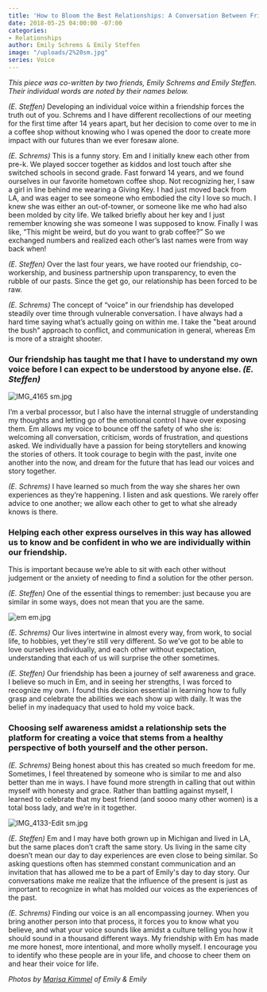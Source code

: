 ```yaml
---
title: 'How to Bloom the Best Relationships: A Conversation Between Friends'
date: 2018-05-25 04:00:00 -07:00
categories:
- Relationships
author: Emily Schrems & Emily Steffen
image: "/uploads/2%20sm.jpg"
series: Voice
---
```


_This piece was co-written by two friends, Emily Schrems and Emily Steffen. Their individual words are noted by their names below._

_(E. Steffen)_ Developing an individual voice within a friendship forces the truth out of you. Schrems and I have different recollections of our meeting for the first time after 14 years apart, but her decision to come over to me in a coffee shop without knowing who I was opened the door to create more impact with our futures than we ever foresaw alone. 

_(E. Schrems)_ This is a funny story. Em and I initially knew each other from pre-k. We played soccer together as kiddos and lost touch after she switched schools in second grade. Fast forward 14 years, and we found ourselves in our favorite hometown coffee shop. Not recognizing her, I saw a girl in line behind me wearing a Giving Key. I had just moved back from LA, and was eager to see someone who embodied the city I love so much. I knew she was either an out-of-towner, or someone like me who had also been molded by city life. We talked briefly about her key and I just remember knowing she was someone I was supposed to know. Finally I was like, “This might be weird, but do you want to grab coffee?” So we exchanged numbers and realized each other’s last names were from way back when!

_(E. Steffen)_ Over the last four years, we have rooted our friendship, co-workership, and business partnership upon transparency, to even the rubble of our pasts. Since the get go, our relationship has been forced to be raw.

_(E. Schrems)_ The concept of “voice” in our friendship has developed steadily over time through vulnerable conversation. I have always had a hard time saying what’s actually going on within me. I take the "beat around the bush" approach to conflict, and communication in general, whereas Em is more of a straight shooter. 

### Our friendship has taught me that I have to understand my own voice before I can expect to be understood by anyone else. _(E. Steffen)_ 

![IMG_4165 sm.jpg](/uploads/IMG_4165%20sm.jpg)

I’m a verbal processor, but I also have the internal struggle of understanding my thoughts and letting go of the emotional control I have over exposing them. Em allows my voice to bounce off the safety of who she is: welcoming all conversation, criticism, words of frustration, and questions asked. We individually have a passion for being storytellers and knowing the stories of others. It took courage to begin with the past, invite one another into the now, and dream for the future that has lead our voices and story together. 

_(E. Schrems)_ I have learned so much from the way she shares her own experiences as they’re happening. I listen and ask questions. We rarely offer advice to one another; we allow each other to get to what she already knows is there. 

### Helping each other express ourselves in this way has allowed us to know and be confident in who we are individually within our friendship. 

This is important because we’re able to sit with each other without judgement or the anxiety of needing to find a solution for the other person. 

_(E. Steffen)_ One of the essential things to remember: just because you are similar in some ways, does not mean that you are the same. 

![em   em.jpg](/uploads/em%20%20%20em.jpg)

_(E. Schrems)_ Our lives intertwine in almost every way, from work, to social life, to hobbies, yet they’re still very different. So we’ve got to be able to love ourselves individually, and each other without expectation, understanding that each of us will surprise the other sometimes. 

_(E. Steffen)_ Our friendship has been a journey of self awareness and grace. I believe so much in Em, and in seeing her strengths, I was forced to recognize my own. I found this decision essential in learning how to fully grasp and celebrate the abilities we each show up with daily. It was the belief in my inadequacy that used to hold my voice back. 

### Choosing self awareness amidst a relationship sets the platform for creating a voice that stems from a healthy perspective of both yourself and the other person. 

_(E. Schrems)_ Being honest about this has created so much freedom for me. Sometimes, I feel threatened by someone who is similar to me and also better than me in ways. I have found more strength in calling that out within myself with honesty and grace. Rather than battling against myself, I learned to celebrate that my best friend (and soooo many other women) is a total boss lady, and we’re in it together. 

![IMG_4133-Edit sm.jpg](/uploads/IMG_4133-Edit%20sm.jpg)

_(E. Steffen)_ Em and I may have both grown up in Michigan and lived in LA, but the same places don’t craft the same story. Us living in the same city doesn’t mean our day to day experiences are even close to being similar. So asking questions often has stemmed constant communication and an invitation that has allowed me to be a part of Emily's day to day story. Our conversations make me realize that the influence of the present is just as important to recognize in what has molded our voices as the experiences of the past. 

_(E. Schrems)_ Finding our voice is an all encompassing journey. When you bring another person into that process, it forces you to know what you believe, and what your voice sounds like amidst a culture telling you how it should sound in a thousand different ways. My friendship with Em has made me more honest, more intentional, and more wholly myself. I encourage you to identify who these people are in your life, and choose to cheer them on and hear their voice for life.

_Photos by [Marisa Kimmel](https://www.instagram.com/marisakimmel/) of Emily & Emily_
